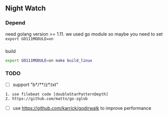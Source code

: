 ## Night Watch



### Depend
need golang version >= 1.11.
we used go module
so maybe you need to set ```export GO111MODULE=on```


### 
build
```bash
export GO111MODULE=on make build_linux
```


### TODO
- [ ] support "b*/**/z*.txt"
```
1. use filebeat code [doubleStarPatternDepth]
2. https://github.com/mattn/go-zglob
```
- [ ] use https://github.com/karrick/godirwalk to improve performance